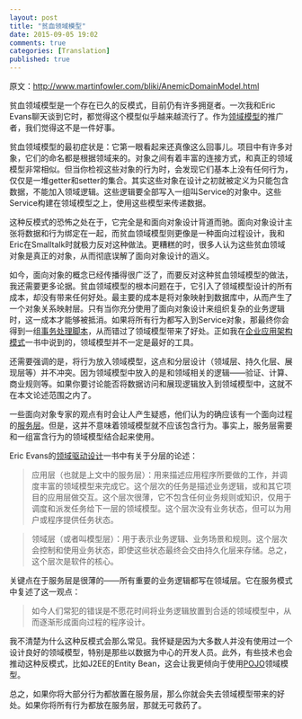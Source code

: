 ```yaml
---
layout: post
title: "贫血领域模型"
date: 2015-09-05 19:02
comments: true
categories: [Translation]
published: true
---
```


原文：http://www.martinfowler.com/bliki/AnemicDomainModel.html

贫血领域模型是一个存在已久的反模式，目前仍有许多拥趸者。一次我和Eric Evans聊天谈到它时，都觉得这个模型似乎越来越流行了。作为[领域模型](http://martinfowler.com/eaaCatalog/domainModel.html)的推广者，我们觉得这不是一件好事。

贫血领域模型的最初症状是：它第一眼看起来还真像这么回事儿。项目中有许多对象，它们的命名都是根据领域来的。对象之间有着丰富的连接方式，和真正的领域模型非常相似。但当你检视这些对象的行为时，会发现它们基本上没有任何行为，仅仅是一堆getter和setter的集合。其实这些对象在设计之初就被定义为只能包含数据，不能加入领域逻辑。这些逻辑要全部写入一组叫Service的对象中。这些Service构建在领域模型之上，使用这些模型来传递数据。

这种反模式的恐怖之处在于，它完全是和面向对象设计背道而驰。面向对象设计主张将数据和行为绑定在一起，而贫血领域模型则更像是一种面向过程设计，我和Eric在Smalltalk时就极力反对这种做法。更糟糕的时，很多人认为这些贫血领域对象是真正的对象，从而彻底误解了面向对象设计的涵义。

<!-- more -->

如今，面向对象的概念已经传播得很广泛了，而要反对这种贫血领域模型的做法，我还需要更多论据。贫血领域模型的根本问题在于，它引入了领域模型设计的所有成本，却没有带来任何好处。最主要的成本是将对象映射到数据库中，从而产生了一个对象关系映射层。只有当你充分使用了面向对象设计来组织复杂的业务逻辑时，这一成本才能够被抵消。如果将所有行为都写入到Service对象，那最终你会得到一组[事务处理脚本](http://martinfowler.com/eaaCatalog/transactionScript.html)，从而错过了领域模型带来了好处。正如我在[企业应用架构模式](http://martinfowler.com/books/eaa.html)一书中说到的，领域模型并不一定是最好的工具。

还需要强调的是，将行为放入领域模型，这点和分层设计（领域层、持久化层、展现层等）并不冲突。因为领域模型中放入的是和领域相关的逻辑——验证、计算、商业规则等。如果你要讨论能否将数据访问和展现逻辑放入到领域模型中，这就不在本文论述范围之内了。

一些面向对象专家的观点有时会让人产生疑惑，他们认为的确应该有一个面向过程的[服务层](http://martinfowler.com/eaaCatalog/serviceLayer.html)。但是，这并不意味着领域模型就不应该包含行为。事实上，服务层需要和一组富含行为的领域模型结合起来使用。

Eric Evans的[领域驱动设计](http://domaindrivendesign.org/books/)一书中有关于分层的论述：

> 应用层（也就是上文中的服务层）：用来描述应用程序所要做的工作，并调度丰富的领域模型来完成它。这个层次的任务是描述业务逻辑，或和其它项目的应用层做交互。这个层次很薄，它不包含任何业务规则或知识，仅用于调度和派发任务给下一层的领域模型。这个层次没有业务状态，但可以为用户或程序提供任务状态。

> 领域层（或者叫模型层）：用于表示业务逻辑、业务场景和规则。这个层次会控制和使用业务状态，即使这些状态最终会交由持久化层来存储。总之，这个层次是软件的核心。

关键点在于服务层是很薄的——所有重要的业务逻辑都写在领域层。它在服务模式中复述了这一观点：

> 如今人们常犯的错误是不愿花时间将业务逻辑放置到合适的领域模型中，从而逐渐形成面向过程的程序设计。

我不清楚为什么这种反模式会那么常见。我怀疑是因为大多数人并没有使用过一个设计良好的领域模型，特别是那些以数据为中心的开发人员。此外，有些技术也会推动这种反模式，比如J2EE的Entity Bean，这会让我更倾向于使用[POJO](http://www.martinfowler.com/bliki/POJO.html)领域模型。

总之，如果你将大部分行为都放置在服务层，那么你就会失去领域模型带来的好处。如果你将所有行为都放在服务层，那就无可救药了。
